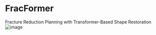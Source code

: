 # FracFormer
Fracture Reduction Planning with Transformer-Based Shape Restoration
![image](https://github.com/Sutuk/FracFormer/blob/main/data/overview.png)
